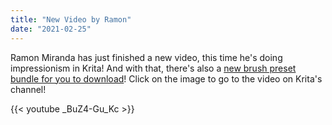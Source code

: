 ```yaml
---
title: "New Video by Ramon"
date: "2021-02-25"
---
```


Ramon Miranda has just finished a new video, this time he's doing impressionism in Krita! And with that, there's also a [new brush preset bundle for you to download](https://files.kde.org/krita/extras/Impression_2021_v3.bundle)! Click on the image to go to the video on Krita's channel!

{{< youtube _BuZ4-Gu_Kc >}}
